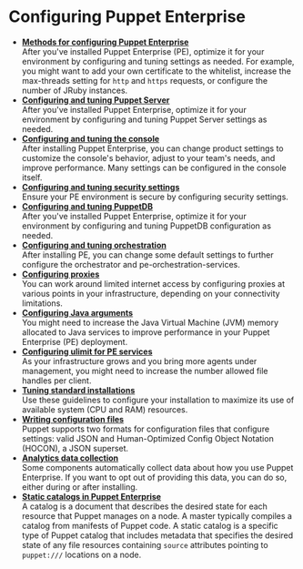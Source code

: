 # Configuring Puppet Enterprise

-   **[Methods for configuring Puppet Enterprise](config_intro.md#)**  
After you've installed Puppet Enterprise \(PE\), optimize it for your environment by configuring and tuning settings as needed. For example, you might want to add your own certificate to the whitelist, increase the max-threads setting for `http` and `https` requests, or configure the number of JRuby instances.
-   **[Configuring and tuning Puppet Server](config_puppetserver.md#)**  
After you've installed Puppet Enterprise, optimize it for your environment by configuring and tuning Puppet Server settings as needed.
-   **[Configuring and tuning the console](config_console.md#)**  
After installing Puppet Enterprise, you can change product settings to customize the console's behavior, adjust to your team's needs, and improve performance. Many settings can be configured in the console itself.
-   **[Configuring and tuning security settings](configuring_security_settings.md)**  
Ensure your PE environment is secure by configuring security settings.
-   **[Configuring and tuning PuppetDB](config_puppetdb.md#)**  
After you've installed Puppet Enterprise, optimize it for your environment by configuring and tuning PuppetDB configuration as needed.
-   **[Configuring and tuning orchestration](config_orchestration.md#)**  
After installing PE, you can change some default settings to further configure the orchestrator and pe-orchestration-services.
-   **[Configuring proxies](configuring_proxies.md#)**  
You can work around limited internet access by configuring proxies at various points in your infrastructure, depending on your connectivity limitations.
-   **[Configuring Java arguments](config_java_args.md#)**  
You might need to increase the Java Virtual Machine \(JVM\) memory allocated to Java services to improve performance in your Puppet Enterprise \(PE\) deployment.
-   **[Configuring ulimit for PE services](config_ulimit.md#)**  
As your infrastructure grows and you bring more agents under management, you might need to increase the number allowed file handles per client.
-   **[Tuning standard installations](tuning_monolithic.md#)**  
Use these guidelines to configure your installation to maximize its use of available system \(CPU and RAM\) resources.
-   **[Writing configuration files](config_files.md#)**  
 Puppet supports two formats for configuration files that configure settings: valid JSON and Human-Optimized Config Object Notation \(HOCON\), a JSON superset.
-   **[Analytics data collection](analytics_overview.md#)**  
Some components automatically collect data about how you use Puppet Enterprise. If you want to opt out of providing this data, you can do so, either during or after installing.
-   **[Static catalogs in Puppet Enterprise](static_catalogs.md#)**  
A catalog is a document that describes the desired state for each resource that Puppet manages on a node. A master typically compiles a catalog from manifests of Puppet code. A static catalog is a specific type of Puppet catalog that includes metadata that specifies the desired state of any file resources containing `source` attributes pointing to `puppet:///` locations on a node.

